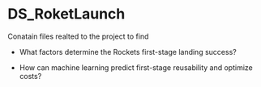 # DS_RoketLaunch

Conatain files realted to the project to find 

 - What factors determine the Rockets first-stage landing success?

- How can machine learning predict first-stage reusability and optimize costs?

